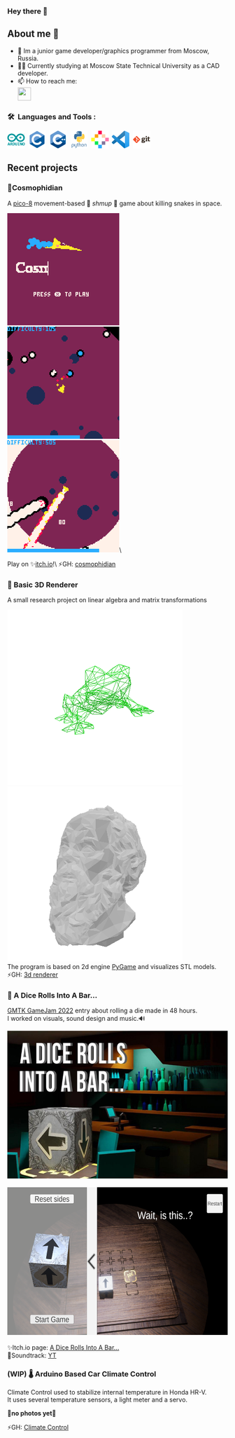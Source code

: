 ### Hey there 👋
## About me 👦

- 🔭 Im a junior game developer/graphics programmer from Moscow, Russia. 
- 🧑‍🎓 Currently studying at Moscow State Technical University as a CAD developer.
- 📫 How to reach me: &nbsp;\
[<img src="https://cdn3.iconfinder.com/data/icons/popular-services-brands-vol-2/512/telegram-512.png" width="30" height="30">](https://t.me/nerisuyu)

### 🛠 &nbsp;Languages and Tools :

<p>
  
<img src="https://github.com/devicons/devicon/blob/master/icons/arduino/arduino-original-wordmark.svg" title="Arduino" alt="Arduino" width="40" height="40"/>&nbsp;
<img src="https://github.com/devicons/devicon/blob/master/icons/c/c-original.svg" title="C" alt="C" width="40" height="40"/>&nbsp;
<img src="https://github.com/devicons/devicon/blob/master/icons/cplusplus/cplusplus-original.svg" title="C++" alt="C++" width="40" height="40"/>&nbsp;
<img src="https://github.com/devicons/devicon/blob/master/icons/python/python-original-wordmark.svg" title="python" alt="python" width="40" height="40"/>&nbsp;
<img src="icons/pico-8.png" title="pico-8" alt="pico-8" width="40" height="40"/>&nbsp;
<img src="icons/VSCode.png" title="VS Code" alt="VS Code" width="40" height="40"/>&nbsp;
<img src="https://github.com/devicons/devicon/blob/master/icons/git/git-original-wordmark.svg" title="Git" alt="Git" width="40" height="40"/>&nbsp;
</p>

## Recent projects

###  🐍Cosmophidian
A [pico-8](https://www.lexaloffle.com/pico-8.php) movement-based 👾 *shmup* 👾 game about killing snakes in space.

![Alt Text](cosmophidian/cosmophidian_14.gif) ![Alt Text](cosmophidian/cosmophidian_1.gif) ![Alt Text](cosmophidian/cosmophidian_9.gif)\

Play on ✨[itch.io]([https://itch.io/](https://nerisuyu.itch.io/cosmophidian))!\
⚡GH: [cosmophidian](https://github.com/nerisuyu/cosmophidian)

### 🎨 Basic 3D Renderer
A small research project on linear algebra and matrix transformations

![Alt Text](pygame_3d_renderer/frogfilling.gif) ![Alt Text](pygame_3d_renderer/socratus.gif)\
The program is based on 2d engine [PyGame](https://www.pygame.org/) and visualizes STL models.\
⚡GH: [3d renderer](https://github.com/nerisuyu/pygame_3d_engine)

### 🎲 A Dice Rolls Into A Bar...
[GMTK GameJam 2022](https://itch.io/jam/gmtk-jam-2022) entry about rolling a die made in 48 hours.\
I worked on visuals, sound design and music.🔊

<img src="A_Dice_Rolls_Into_A_Bar/ADRIAB_cover.jpg" title="ADRIAB" alt="ADRIAB" width="600" height="337"/>&nbsp;
<img src="A_Dice_Rolls_Into_A_Bar/ADRIAB_screenshot.png" title="ADRIAB" alt="ADRIAB" width="600" height="337"/>&nbsp;\
✨Itch.io page: [A Dice Rolls Into A Bar...](https://rembo51.itch.io/a-dice-rolls-into-a)\
🎵Soundtrack: [YT](https://youtu.be/SDezMVtSkho)

### (WIP) 🌡️ Arduino Based Car Climate Control
Climate Control used to stabilize internal temperature in Honda HR-V.\
It uses several temperature sensors, a light meter and a servo.

🚧**no photos yet**🚧

⚡GH: [Climate Control](https://github.com/nerisuyu/ArduinoCarClimateControl)
<!--
> sheesh
- 🔭 I’m currently working on COSMOPHIDIAN
- 🔭 I’m currently working on Climate Control For my Honda HR-V powered by Arduino 
- A Dice Rolls Into A Bar GMTK 2022 GameJam Entry
- ⚡3D visualizer based on Pygame2d⚡
- Climate Control 


*AAAAAAAAAAAAAAAAAAAAAAAAAAAAAAAAAAAAAAAAAAAAA*
**AAAAAAAAAAAAAAAAAAAAAAAAAAAAAAAAAAAAAAAAAAAAA**

**nerisuyu/nerisuyu** is a ✨ _special_ ✨ repository because its `README.md` (this file) appears on your GitHub profile.

Here are some ideas to get you started:



- 🔭 I’m currently working on ...
- 🌱 I’m currently learning ...
- 👯 I’m looking to collaborate on ...
- 🤔 I’m looking for help with ...
- 💬 Ask me about ...
- 📫 How to reach me: ...
- 😄 Pronouns: ...
- ⚡ Fun fact: ...
-->
<!--![Alt Text](cosmophidian/cosmophidian_0.gif) \ -->
